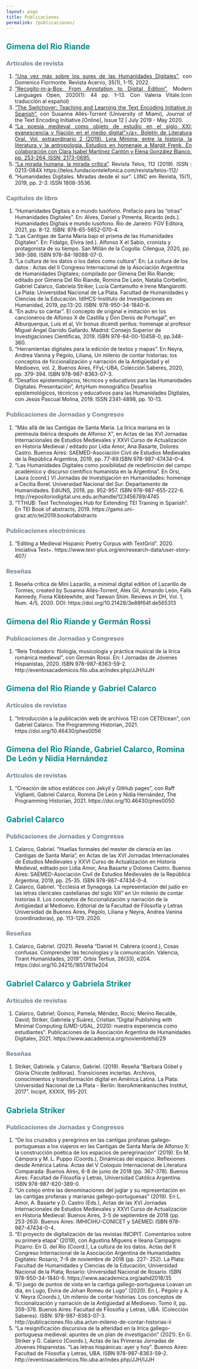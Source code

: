 ```yaml
---
layout: page
title: Publicaciones
permalink: /publicaciones/
---
```


<h2 style="color: DarkCyan;">Gimena del Rio Riande</h2>
<h3 style="color: SlateGray;">Artículos de revista</h3>

<ol type="1">

<li align="justify"><a href="https://revista.an.gov.br/index.php/revistaacervo/article/view/1850" target="_blank"> “Una vez más sobre los sures de las Humanidades Digitales”</a>, con Domenico Fiormonte. Revista Acervo, 35(1), 1-15, 2022.</li>
<li align="justify"><a href="https://doi.org/10.3828/mlo.v0i0.299"  target="_blank">“Recogito-in-a-Box: From Annotation to Digital Edition”</a>, Modern Languages Open, 2020(1): 44 pp. 1–13. Con Valeria Vitale.(con traducción al español)</li>
<li align="justify"><a href="https://doi.org/10.4000/jtei.2994" target="_blank">“The Switchover: Teaching and Learning the Text Encoding Initiative in Spanish”</a>, con Susanna Allés-Torrent (University of Miami), Journal of the Text Encoding Initiative [Online], Issue 12 | July 2019 - May 2020.</li>
<li align="justify"><a href="https://revistaselectronicas.ujaen.es/index.php/blo/article/view/4940" target="_blank">“La poesía medieval como objeto de estudio en el siglo XXI: evanescencia y fijación en el medio digital”>/a>. Boletín de Literatura Oral. Vol. extraordinario 2 (2019). Lyra Mínima: entre la historia, la literatura y la antropología. Estudios en homenaje a Margit Frenk. En colaboración con Clara Isabel Martínez Cantón y Elena González Blanco, pp. 253-264. ISSN: 2173-0695.</li>
<li align="justify"><a href="http://revista.ibict.br/liinc/article/view/4745/4133 target="_blank">“La mirada humana, la mirada crítica”</a>. Revista Telos, 112 (2019). ISSN : 0213-084X https://telos.fundaciontelefonica.com/revista/telos-112/</li>
<li align="justify">“Humanidades Digitales. Miradas desde el sur”. LIINC em Revista, 15(1), 2019, pp. 2-3. ISSN 1808-3536.</li>
</ol>

<h3 style="color: SlateGray;">Capítulos de libro</h3>
<ol type="2">
<li>“Humanidades Digitais e o mundo lusófono. Prefacio para las “otras” Humanidades Digitales”. En: Alves, Daniel y Pimenta, Ricardo (eds.). Humanidades Digitais e mundo lusófono. Rio de Janeiro: FGV Editora, 2021, pp. 8-12. ISBN: 978-65-5652-070-4.</li>
<li>“Las Cantigas de Santa María bajo el prisma de las Humanidades Digitales”. En: Fidalgo, Elvira (ed.). Alfonso X el Sabio, cronista y protagonista de su tiempo. San Millán de la Cogolla: Cilengua, 2020, pp. 369-386. ISBN 978-84-18088-07-0.</li>
<li>“La cultura de los datos o los datos como cultura”. En: La cultura de los datos : Actas del II Congreso Internacional de la Asociación Argentina de Humanidades Digitales; compilado por Gimena Del Río Riande; editado por Gimena Del Río Riande, Romina De León, Natalia Corbellini, Gabriel Calarco, Gabriela Striker, Lucía Cantamutto e Irene Mangiarotti. La Plata: Universidad Nacional de La Plata. Facultad de Humanidades y Ciencias de la Educación. IdIHCS-Instituto de Investigaciones en Humanidad, 2019, pp.13-20. ISBN: 978-950-34-1840-6.</li>
<li>“En autru so cantar”. El concepto de original e imitación en los cancioneros de Alfonso X de Castilla y Don Denis de Portugal”, en Alburquerque, Luis et al, Vir bonus dicendi peritus: homenaje al profesor Miguel Ángel Garrido Gallardo. Madrid: Consejo Superior de Investigaciones Científicas, 2019. ISBN 978-84-00-10458-0, pp.348-360.</li>
<li>“Herramientas digitales para la edición de textos y mapas”. En Neyra, Andrea Vanina y Pégolo, Liliana, Un milenio de contar historias: los conceptos de ficcionalización y narración de la Antigüedad y el Medioevo, vol. 2, Buenos Aires, FFyL-UBA, Colección Saberes, 2020, pp. 379-394. ISBN 978-987-8363-07-3.
<li>“Desafíos epistemológicos, técnicos y educativos para las Humanidades Digitales. Presentación”, ArtyHum monográfico Desafíos epistemológicos, técnicos y educativos para las Humanidades Digitales, con Jesús Pascual Molina, 2019. ISSN 2341-4898, pp. 10-13.</li>
</ol>

<h3 style="color: SlateGray;">Publicaciones de Jornadas y Congresos</h3>
<ol type="3">
<li>“Más allá de las Cantigas de Santa María. La lírica mariana en la península ibérica después de Alfonso X”, en Actas de las XVI Jornadas Internacionales de Estudios Medievales y XXVI Curso de Actualización en Historia Medieval / editado por Lidia Amor, Ana Basarte, Dolores Castro. Buenos Aires: SAEMED-Asociación Civil de Estudios Medievales de la República Argentina, 2019, pp. 77-89.ISBN 978-987-47434-0-4. </li>
<li>“Las Humanidades Digitales como posibilidad de redefinición del campo académico y discurso científico humanista en la Argentina”. En Orsi, Laura (coord.) VI Jornadas de Investigación en Humanidades: homenaje a Cecilia Borel. Universidad Nacional del Sur. Departamento de Humanidades. EdiUNS, 2019, pp. 952-957. ISBN 978-987-655-222-6. http://repositoriodigital.uns.edu.ar/handle/123456789/4745</li>
<li>“TTHUB: Text Technologies Hub for Extending TEI Training in Spanish”. En TEI Book of abstracts, 2019. https://gams.uni-graz.at/o:tei2019.bookofabstracts</li>
</ol>


<h3 style="color: SlateGray;">Publicaciones electrónicas</h3>
<ol type="4">
<li>“Editing a Medieval Hispanic Poetry Corpus with TextGrid”. 2020. Iniciativa Text+. https://www.text-plus.org/en/research-data/user-story-407/</li>
</ol>
 
<h3 style="color: SlateGray;">Reseñas</h3>
<ol type="5">
<li>Reseña crítica de Mini Lazarillo, a minimal digital edition of Lazarillo de Tormes, created by Susanna Allés-Torrent, Alex Gil, Armando León, Falls Kennedy, Fiona Kibblewhite, and Taewan Shim. Reviews in DH, Vol. 1, Num. 4/5, 2020. DOI: https://doi.org/10.21428/3e88f64f.de565313</li>
</ol>
 

<h2 style="color: DarkCyan;">Gimena del Rio Riande y Germán Rossi</h2>
<h3 style="color: SlateGray;">Publicaciones de Jornadas y Congresos</h3>
<ol type="6">
<li>“Reis Trobadors: filología, musicología y práctica musical de la lírica románica medieval”, con Germán Rossi. En: I Jornadas de Jóvenes Hispanistas, 2020. ISBN 978-987-8363-59-2.  http://eventosacademicos.filo.uba.ar/index.php/JJH/IJJH</li>
</ol>


<h2 style="color: DarkCyan;">Gimena del Rio Riande y Gabriel Calarco</h2>
<h3 style="color: SlateGray;">Artículos de revistas</h3>
<ol type="7">
<li>“Introducción a la publicación web de archivos TEI con CETEIcean”, con Gabriel Calarco. The Programming Historian, 2021. https://doi.org/10.46430/phes0056</li>
</ol>

<h2 style="color: DarkCyan;">Gimena del Rio Riande, Gabriel Calarco, Romina De León y Nidia Hernández</h2>
<h3 style="color: SlateGray;">Artículos de revistas</h3>
<ol type="8">
<li>“Creación de sitios estáticos con Jekyll y GitHub pages”, con Raff Viglianti, Gabriel Calarco, Romina De León y  Nidia Hernández, The Programming Historian, 2021. https://doi.org/10.46430/phes0050</li>
</ol>

<h2 style="color: DarkCyan;">Gabriel Calarco</h2>
<h3 style="color: SlateGray;">Publicaciones de Jornadas y Congresos</h3>
<ol type="9">
<li>Calarco, Gabriel. “Huellas formales del mester de clerecía en las Cantigas de Santa María”, en Actas de las XVI Jornadas Internacionales de Estudios Medievales y XXVI Curso de Actualización en Historia Medieval, editado por Lidia Amor, Ana Basarte y Dolores Castro. Buenos Aires: SAEMED-Asociación Civil de Estudios Medievales de la República Argentina, 2019, pp. 25-35. ISBN 978-987-47434-0-4.</li>
<li>Calarco, Gabriel. “Ecclesia et Synagoga. La representación del judío en las letras clericales castellanas del siglo XIII” en Un milenio de contar historias II. Los conceptos de ficcionalización y narración de la Antigüedad al Medioevo. Editorial de la Facultad de Filosofía y Letras Universidad de Buenos Aires, Pégolo, Liliana y Neyra, Andrea Vanina (coordinadoras), pp. 113-129. 2020.</li>
</ol>

<h3 style="color: SlateGray;">Reseñas</h3>
<ol type="10">
<li>Calarco, Gabriel. (2021). Reseña “Daniel H. Cabrera (coord.), Cosas confusas. Comprender las tecnologí­as y la comunicación. Valencia, Tirant Humanidades, 2019”. Orbis Tertius, 26(33), e204. https://doi.org/10.24215/18517811e204</li>
</ol>


<h2 style="color: DarkCyan;">Gabriel Calarco y Gabriela Striker</h2>
<h3 style="color: SlateGray;">Artículos de revistas</h3>
<ol type="11">
<li>Calarco, Gabriel; Goinco, Pamela; Méndez, Rocío; Merino Recalde, David; Striker, Gabriela y Suárez, Cristian.“Digital Publishing with Minimal Computing (UMD-USAL, 2020): nuestra experiencia como estudiantes”. Publicaciones de la Asociación Argentina de Humanidades Digitales, 2021. https://www.aacademica.org/noviembrehd/29</li>
</ol>

<h3 style="color: SlateGray;">Reseñas</h3>
<ol type="12">
<li>Striker, Gabriela. y Calarco, Gabriel. (2019). Reseña “Barbara Göbel y Gloria Chicote (editoras). Transiciones inciertas. Archivos, conocimientos y transformación digital en América Latina. La Plata: Universidad Nacional de La Plata - Berlín: IberoAmerikanisches Institut, 2017”. Incipit, XXXIX, 195-201.</li>
</ol>

<h2 style="color: DarkCyan;">Gabriela Striker</h2>
<h3 style="color: SlateGray;">Publicaciones de Jornadas y Congresos</h3>
<ol type="13">
<li>“De los cruzados y peregrinos en las cantigas profanas gallego-portuguesas a los viajeros en las Cantigas de Santa María de Alfonso X: la construcción poética de los espacios de peregrinación” (2019). En M. Cámpora y M. L. Puppo (Coords.), Dinámicas del espacio. Reflexiones desde América Latina. Actas del V Coloquio Internacional de Literatura Comparada: Buenos Aires, 6-8 de junio de 2018 (pp. 367-378). Buenos Aires: Facultad de Filosofía y Letras, Universidad Católica Argentina. ISBN 978-987-620-389-0.</li>
<li>“Un cotejo entre las denominaciones del juglar y su representación en las cantigas profanas y marianas gallego-portuguesas” (2019). En L. Amor, A. Basarte y D. Castro (Eds.), Actas de las XVI Jornadas Internacionales de Estudios Medievales y XXVI Curso de Actualización en Historia Medieval: Buenos Aires, 3-5 de septiembre de 2018 (pp. 253-263). Buenos Aires: IMHICIHU-CONICET y SAEMED. ISBN 978-987-47434-0-4.</li>
<li>“El proyecto de digitalización de las revistas INCIPIT. Comentarios sobre su primera etapa” (2019), con Agustina Miguens e Ileana Campagno Pizarro. En G. del Rio (Coord.), La cultura de los datos. Actas del II Congreso Internacional de la Asociación Argentina de Humanidades Digitales: Rosario, 7-9 de noviembre de 2018 (pp. 227- 252). La Plata: Facultad de Humanidades y Ciencias de la Educación, Universidad Nacional de la Plata; Rosario: Universidad Nacional de Rosario. ISBN 978-950-34-1840-6. https://www.aacademica.org/aahd2018/35</li>
<li>“El juego de puntos de vista en la cantiga gallego-portuguesa Loavan un dia, en Lugo, Elvira de Johan Romeu de Lugo” (2020). En L. Pégolo y A. V. Neyra (Coords.), Un milenio de contar historias. Los conceptos de ficcionalización y narración  de la Antigüedad al Medioevo. Tomo II, pp. 359-376. Buenos Aires: Facultad de Filosofía y Letras, UBA. (Colección Saberes). ISBN: 978-987-8363-07-3. http://publicaciones.filo.uba.ar/un-milenio-de-contar-historias-ii</li>
<li>“La resignificación discursiva de la alteridad en la lírica gallego-portuguesa medieval: apuntes de un plan de investigación” (2021). En G. Striker y G. Calarco (Coords.), Actas de las Primeras Jornadas de Jóvenes Hispanistas. “Las letras hispánicas: ayer y hoy”. Buenos Aires: Facultad de Filosofía y Letras, UBA.  ISBN 978-987-8363-59-2. http://eventosacademicos.filo.uba.ar/index.php/JJH/IJJH</li>
</ol>
